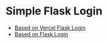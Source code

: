 # Simple Flask Login


* [Based on Vercel Flask Login](https://github.com/eniompw/vercel-flask-login)
* [Based on Flask Login](https://github.com/eniompw/FlaskLogin)


